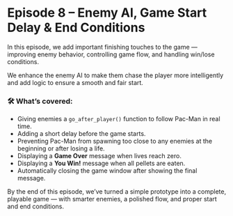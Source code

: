 # Episode 8 – Enemy AI, Game Start Delay & End Conditions

In this episode, we add important finishing touches to the game — improving enemy behavior, controlling game flow, and handling win/lose conditions.

We enhance the enemy AI to make them chase the player more intelligently and add logic to ensure a smooth and fair start.

### 🛠️ What’s covered:
- Giving enemies a `go_after_player()` function to follow Pac-Man in real time.
- Adding a short delay before the game starts.
- Preventing Pac-Man from spawning too close to any enemies at the beginning or after losing a life.
- Displaying a **Game Over** message when lives reach zero.
- Displaying a **You Win!** message when all pellets are eaten.
- Automatically closing the game window after showing the final message.

By the end of this episode, we’ve turned a simple prototype into a complete, playable game — with smarter enemies, a polished flow, and proper start and end conditions.
